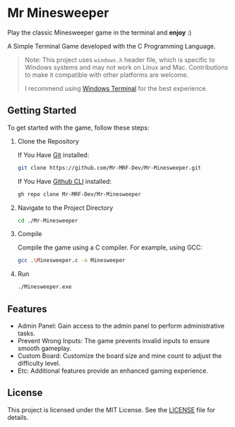 # Mr Minesweeper

Play the classic Minesweeper game in the terminal and **enjoy** :)

A Simple Terminal Game developed with the C Programming Language.

> Note: This project uses `windows.h` header file,
> which is specific to Windows systems and may not work on
> Linux and Mac. Contributions to make it compatible with other platforms are welcome.
>
> I recommend using [Windows Terminal](https://apps.microsoft.com/store/detail/windows-terminal/9N0DX20HK701)
> for the best experience.

## Getting Started

To get started with the game, follow these steps:

1. Clone the Repository

    If You Have [Git](https://git-scm.com/) installed:

    ```bash
    git clone https://github.com/Mr-MRF-Dev/Mr-Minesweeper.git
    ```

    If You Have [Github CLI](https://cli.github.com/) installed:

    ```bash
    gh repo clone Mr-MRF-Dev/Mr-Minesweeper
    ```

2. Navigate to the Project Directory

    ```bash
    cd ./Mr-Minesweeper
    ```

3. Compile

    Compile the game using a C compiler. For example, using GCC:

    ```bash
    gcc .\Minesweeper.c -o Minesweeper
    ```

4. Run

    ```bash
    ./Minesweeper.exe
    ```

## Features

- Admin Panel: Gain access to the admin panel to perform administrative tasks.
- Prevent Wrong Inputs: The game prevents invalid inputs to ensure smooth gameplay.
- Custom Board: Customize the board size and mine count to adjust the difficulty level.
- Etc: Additional features provide an enhanced gaming experience.

## License

This project is licensed under the MIT License. See the [LICENSE](/LICENSE) file for details.
